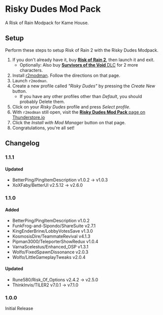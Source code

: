 # Risky Dudes Mod Pack

A Risk of Rain Modpack for Kame House.

## Setup

Perform these steps to setup Risk of Rain 2 with the Risky Dudes Modpack.

1. If you don't already have it, buy [**Risk of Rain 2**](https://store.steampowered.com/app/632360/Risk_of_Rain_2/), then launch it and exit.
    - Optionally: Also buy [**Survivors of the Void** DLC](https://store.steampowered.com/app/1607890/Risk_of_Rain_2_Survivors_of_the_Void/) for 2 more characters.
2. Install [r2modman](https://thunderstore.io/package/ebkr/r2modman/). Follow the directions on that page.
3. Launch `r2modman`.
4. Create a new profile called _"Risky Dudes"_ by pressing the _Create New_ button.
    - If you have any other profiles other than _Default_, you should probably Delete them.
5. Click on your _Risky Dudes_ profile and press _Select profile_.
6. With `r2modman` still open, visit the [**Risky Dudes Mod Pack** page on Thunderstore.io](https://thunderstore.io/package/KameHouse/RiskyDudesModPack/)
7. Click the _Install with Mod Manager_ button on that page.
8. Congratulations, you're all set!

## Changelog

### 1.1.1

#### Updated

- BetterPing/PingItemDescription v1.0.2 -> v1.0.3
- XoXFaby/BetterUI v2.5.12 -> v2.6.0

### 1.1.0

#### Added

- BetterPing/PingItemDescription v1.0.2
- FunkFrog-and-Sipondo/ShareSuite v2.7.1
- KingEnderBrine/LobbyVotesSave v1.3.0
- KosmosisDire/TeammateRevival v4.1.3
- Pipman3000/TeleporterShowRedux v1.0.4
- VarnaScelestus/Enhanced_OSP v1.3.1
- Wolfo/FixedSpawnDissonance v2.0.3
- Wolfo/LittleGameplayTweaks v2.0.4

#### Updated

- Rune580/Risk_Of_Options v2.4.2 -> v2.5.0
- ThinkInvis/TILER2 v7.0.1 -> v7.1.0

### 1.0.0

Initial Release
